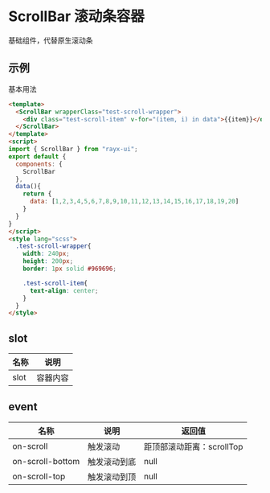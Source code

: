<!-- type: 通用 -->

# ScrollBar 滚动条容器
基础组件，代替原生滚动条

## 示例

基本用法
```html demo
<template>
  <ScrollBar wrapperClass="test-scroll-wrapper">
    <div class="test-scroll-item" v-for="(item, i) in data">{{item}}</div>
  </ScrollBar>
</template>
<script>
import { ScrollBar } from "rayx-ui";
export default {
  components: {
    ScrollBar
  },
  data(){
    return {
      data: [1,2,3,4,5,6,7,8,9,10,11,12,13,14,15,16,17,18,19,20]
    }
  }
}
</script>
<style lang="scss">
  .test-scroll-wrapper{
    width: 240px;
    height: 200px;
    border: 1px solid #969696;

    .test-scroll-item{
      text-align: center;
    }
  }
</style>
```

<!-- prop -->
<!-- method -->

## slot
| 名称 | 说明 |
| --- | --- |
| slot | 容器内容 |

## event
| 名称 | 说明 | 返回值 |
| --- | --- | --- |
| on-scroll | 触发滚动 | 距顶部滚动距离：scrollTop |
| on-scroll-bottom | 触发滚动到底 | null |
| on-scroll-top | 触发滚动到顶 | null |